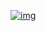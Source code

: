 
[![img](https://images.unsplash.com/photo-1604500025126-f9df559aab1c?ixid=MnwxMjA3fDB8MHx0b3BpYy1mZWVkfDR8QkpKTXR0ZURKQTR8fGVufDB8fHx8&ixlib=rb-1.2.1&auto=format&fit=crop&w=500&q=60)](https://user-images.githubusercontent.com/49410917/136699621-b48925ac-dd62-4d76-80a6-4f99be38d941.mp4)
